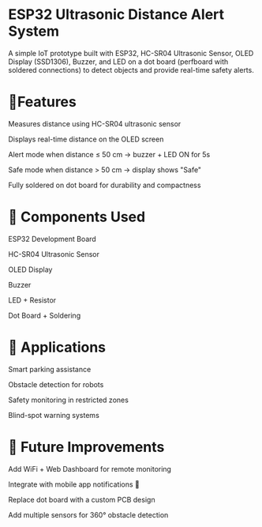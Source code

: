 # ESP32 Ultrasonic Distance Alert System

A simple IoT prototype built with ESP32, HC-SR04 Ultrasonic Sensor, OLED Display (SSD1306), Buzzer, and LED on a dot board (perfboard with soldered connections) to detect objects and provide real-time safety alerts.

# 📌Features
Measures distance using HC-SR04 ultrasonic sensor

Displays real-time distance on the OLED screen

Alert mode when distance ≤ 50 cm → buzzer + LED ON for 5s

Safe mode when distance > 50 cm → display shows "Safe"

Fully soldered on dot board for durability and compactness

# 🔧 Components Used
ESP32 Development Board

HC-SR04 Ultrasonic Sensor

OLED Display

Buzzer

LED + Resistor

Dot Board + Soldering

# 🚀 Applications
Smart parking assistance 

Obstacle detection for robots 

Safety monitoring in restricted zones 

Blind-spot warning systems

# 🔮 Future Improvements

Add WiFi + Web Dashboard for remote monitoring

Integrate with mobile app notifications 📱

Replace dot board with a custom PCB design

Add multiple sensors for 360° obstacle detection

